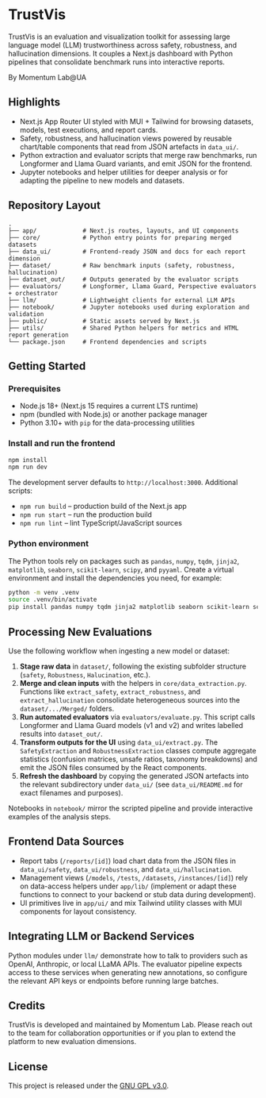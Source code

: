 # TrustVis

TrustVis is an evaluation and visualization toolkit for assessing large language model (LLM) trustworthiness across safety, robustness, and hallucination dimensions. It couples a Next.js dashboard with Python pipelines that consolidate benchmark runs into interactive reports.

By Momentum Lab@UA

## Highlights
- Next.js App Router UI styled with MUI + Tailwind for browsing datasets, models, test executions, and report cards.
- Safety, robustness, and hallucination views powered by reusable chart/table components that read from JSON artefacts in `data_ui/`.
- Python extraction and evaluator scripts that merge raw benchmarks, run Longformer and Llama Guard variants, and emit JSON for the frontend.
- Jupyter notebooks and helper utilities for deeper analysis or for adapting the pipeline to new models and datasets.

## Repository Layout
```text
.
├── app/             # Next.js routes, layouts, and UI components
├── core/            # Python entry points for preparing merged datasets
├── data_ui/         # Frontend-ready JSON and docs for each report dimension
├── dataset/         # Raw benchmark inputs (safety, robustness, hallucination)
├── dataset_out/     # Outputs generated by the evaluator scripts
├── evaluators/      # Longformer, Llama Guard, Perspective evaluators + orchestrator
├── llm/             # Lightweight clients for external LLM APIs
├── notebook/        # Jupyter notebooks used during exploration and validation
├── public/          # Static assets served by Next.js
├── utils/           # Shared Python helpers for metrics and HTML report generation
└── package.json     # Frontend dependencies and scripts
```

## Getting Started

### Prerequisites
- Node.js 18+ (Next.js 15 requires a current LTS runtime)
- npm (bundled with Node.js) or another package manager
- Python 3.10+ with `pip` for the data-processing utilities

### Install and run the frontend
```bash
npm install
npm run dev
```

The development server defaults to `http://localhost:3000`. Additional scripts:

- `npm run build` – production build of the Next.js app
- `npm run start` – run the production build
- `npm run lint` – lint TypeScript/JavaScript sources

### Python environment

The Python tools rely on packages such as `pandas`, `numpy`, `tqdm`, `jinja2`, `matplotlib`, `seaborn`, `scikit-learn`, `scipy`, and `pyyaml`. Create a virtual environment and install the dependencies you need, for example:

```bash
python -m venv .venv
source .venv/bin/activate
pip install pandas numpy tqdm jinja2 matplotlib seaborn scikit-learn scipy pyyaml
```

## Processing New Evaluations

Use the following workflow when ingesting a new model or dataset:

1. **Stage raw data** in `dataset/`, following the existing subfolder structure (`safety`, `Robustness`, `Halucination`, etc.).
2. **Merge and clean inputs** with the helpers in `core/data_extraction.py`. Functions like `extract_safety`, `extract_robustness`, and `extract_hallucination` consolidate heterogeneous sources into the `dataset/.../Merged/` folders.
3. **Run automated evaluators** via `evaluators/evaluate.py`. This script calls Longformer and Llama Guard models (v1 and v2) and writes labelled results into `dataset_out/`.
4. **Transform outputs for the UI** using `data_ui/extract.py`. The `SafetyExtraction` and `RobustnessExtraction` classes compute aggregate statistics (confusion matrices, unsafe ratios, taxonomy breakdowns) and emit the JSON files consumed by the React components.
5. **Refresh the dashboard** by copying the generated JSON artefacts into the relevant subdirectory under `data_ui/` (see `data_ui/README.md` for exact filenames and purposes).

Notebooks in `notebook/` mirror the scripted pipeline and provide interactive examples of the analysis steps.

## Frontend Data Sources

- Report tabs (`/reports/[id]`) load chart data from the JSON files in `data_ui/safety`, `data_ui/robustness`, and `data_ui/hallucination`.
- Management views (`/models`, `/tests`, `/datasets`, `/instances/[id]`) rely on data-access helpers under `app/lib/` (implement or adapt these functions to connect to your backend or stub data during development).
- UI primitives live in `app/ui/` and mix Tailwind utility classes with MUI components for layout consistency.

## Integrating LLM or Backend Services

Python modules under `llm/` demonstrate how to talk to providers such as OpenAI, Anthropic, or local LLaMA APIs. The evaluator pipeline expects access to these services when generating new annotations, so configure the relevant API keys or endpoints before running large batches.

## Credits

TrustVis is developed and maintained by Momentum Lab. Please reach out to the team for collaboration opportunities or if you plan to extend the platform to new evaluation dimensions.

<!-- ## Citation

If TrustVis supports your research or product work, please cite Momentum Lab:
 -->


## License

This project is released under the [GNU GPL v3.0](LICENSE).
